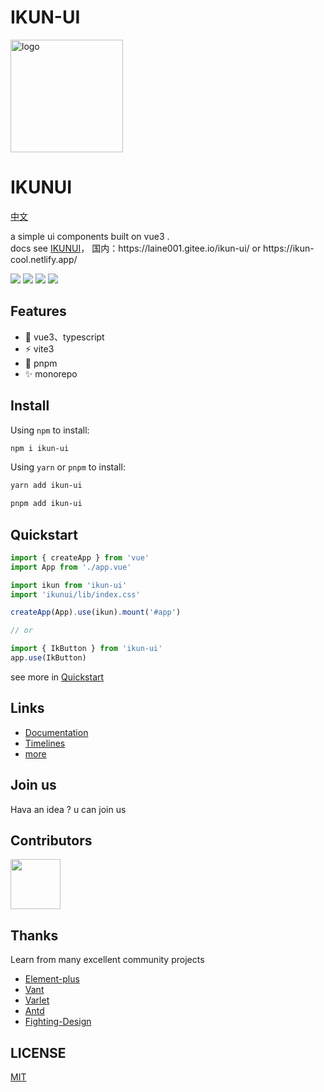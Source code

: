 # IKUN-UI

<p>
  <img alt="logo" src="https://laine001.github.io/ikun-ui/layer5.png" width="180" height="180" />
</p>

<h1>
  IKUNUI
</h1>

<p>
  <a href="https://www.zdoc.app/zh/laine001/ikun-ui">中文</a>
</p>

<p>
  a simple ui components built on vue3 . 
<br />
docs see  <a href="https://laine001.github.io/ikun-ui/">IKUNUI</a>， 国内：https://laine001.gitee.io/ikun-ui/ or https://ikun-cool.netlify.app/
</p>

<p>
  <img src="https://github.com/LAINE001/ik-ui/actions/workflows/pages.yml/badge.svg?branch=master" />
  <img src="https://codecov.io/gh/LAINE001/ik-ui/branch/master/graph/badge.svg?token=0D5SALPD1A" />
  <a href="https://www.npmjs.com/package/ikuiv"><img src="https://badgen.net/npm/v/ikuiv" /></a>
  <img src="https://img.shields.io/github/license/laine001/ik-ui?color=red" />
</p>

## Features

- 🏀 vue3、typescript
- ⚡ vite3
- 🌈 pnpm
- ✨ monorepo

## Install

Using `npm` to install:

```bash
npm i ikun-ui
```

Using `yarn` or `pnpm` to install:

```bash
yarn add ikun-ui

pnpm add ikun-ui
```

## Quickstart

```js
import { createApp } from 'vue'
import App from './app.vue'

import ikun from 'ikun-ui'
import 'ikunui/lib/index.css'

createApp(App).use(ikun).mount('#app')

// or

import { IkButton } from 'ikun-ui'
app.use(IkButton)
```

see more in [Quickstart](https://laine001.github.io/ikun-ui)

## Links

- [Documentation](https://laine001.github.io/ikun-ui)
- [Timelines](https://laine001.github.io/ikun-ui)
- [more](https://laine001.github.io/ikun-ui)

## Join us

Hava an idea ? u can join us

## Contributors

<a href="https://github.com/LAINE001/ikun-ui/graphs/contributors">
  <img src="https://contrib.rocks/image?repo=laine001/ikun-ui" width="80" />
</a>

## Thanks

Learn from many excellent community projects

- [Element-plus](https://github.com/element-plus/element-plus)
- [Vant](https://github.com/youzan/vant)
- [Varlet](https://github.com/varletjs/varlet)
- [Antd](https://ant.design/index-cn)
- [Fighting-Design](https://github.com/LAINE001/fighting-design)

## LICENSE

[MIT](https://github.com/LAINE001/ikun-ui/blob/master/LICENSE)
